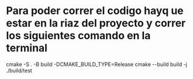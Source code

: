 # Para poder correr el codigo hayq ue estar en la riaz del proyecto y correr los siguientes comando en la terminal
cmake -S . -B build -DCMAKE_BUILD_TYPE=Release
cmake --build build -j
./build/test
